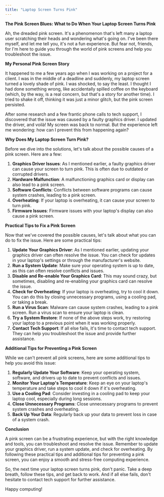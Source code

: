 ```yaml
---
title: "Laptop Screen Turns Pink"
---
```


**The Pink Screen Blues: What to Do When Your Laptop Screen Turns Pink**

 Ah, the dreaded pink screen. It's a phenomenon that's left many a laptop user scratching their heads and wondering what's going on. I've been there myself, and let me tell you, it's not a fun experience. But fear not, friends, for I'm here to guide you through the world of pink screens and help you troubleshoot the issue.

**My Personal Pink Screen Story**

It happened to me a few years ago when I was working on a project for a client. I was in the middle of a deadline and suddenly, my laptop screen turned a lovely shade of pink. I was shocked, to say the least. I thought I had done something wrong, like accidentally spilled coffee on the keyboard (which, by the way, is a real concern, but that's a story for another time). I tried to shake it off, thinking it was just a minor glitch, but the pink screen persisted.

After some research and a few frantic phone calls to tech support, I discovered that the issue was caused by a faulty graphics driver. I updated the driver, and voilà! My screen was back to normal. But the experience left me wondering: how can I prevent this from happening again?

**Why Does My Laptop Screen Turn Pink?**

Before we dive into the solutions, let's talk about the possible causes of a pink screen. Here are a few:

1. **Graphics Driver Issues**: As I mentioned earlier, a faulty graphics driver can cause your screen to turn pink. This is often due to outdated or corrupted drivers.
2. **Hardware Malfunction**: A malfunctioning graphics card or display can also lead to a pink screen.
3. **Software Conflicts**: Conflicts between software programs can cause system crashes, leading to a pink screen.
4. **Overheating**: If your laptop is overheating, it can cause your screen to turn pink.
5. **Firmware Issues**: Firmware issues with your laptop's display can also cause a pink screen.

**Practical Tips to Fix a Pink Screen**

Now that we've covered the possible causes, let's talk about what you can do to fix the issue. Here are some practical tips:

1. **Update Your Graphics Driver**: As I mentioned earlier, updating your graphics driver can often resolve the issue. You can check for updates in your laptop's settings or through the manufacturer's website.
2. **Run a System Update**: Make sure your operating system is up to date, as this can often resolve conflicts and issues.
3. **Disable and Re-enable Your Graphics Card**: This may sound crazy, but sometimes, disabling and re-enabling your graphics card can resolve the issue.
4. **Check for Overheating**: If your laptop is overheating, try to cool it down. You can do this by closing unnecessary programs, using a cooling pad, or taking a break.
5. **Run a Virus Scan**: Malware can cause system crashes, leading to a pink screen. Run a virus scan to ensure your laptop is clean.
6. **Try a System Restore**: If none of the above steps work, try restoring your laptop to a previous point when it was working properly.
7. **Contact Tech Support**: If all else fails, it's time to contact tech support. They can help you troubleshoot the issue and provide further assistance.

**Additional Tips for Preventing a Pink Screen**

While we can't prevent all pink screens, here are some additional tips to help you avoid this issue:

1. **Regularly Update Your Software**: Keep your operating system, software, and drivers up to date to prevent conflicts and issues.
2. **Monitor Your Laptop's Temperature**: Keep an eye on your laptop's temperature and take steps to cool it down if it's overheating.
3. **Use a Cooling Pad**: Consider investing in a cooling pad to keep your laptop cool, especially during long sessions.
4. **Close Unnecessary Programs**: Close unnecessary programs to prevent system crashes and overheating.
5. **Back Up Your Data**: Regularly back up your data to prevent loss in case of a system crash.

**Conclusion**

A pink screen can be a frustrating experience, but with the right knowledge and tools, you can troubleshoot and resolve the issue. Remember to update your graphics driver, run a system update, and check for overheating. By following these practical tips and additional tips for preventing a pink screen, you can enjoy a smooth and stress-free computing experience.

So, the next time your laptop screen turns pink, don't panic. Take a deep breath, follow these tips, and get back to work. And if all else fails, don't hesitate to contact tech support for further assistance.

Happy computing!